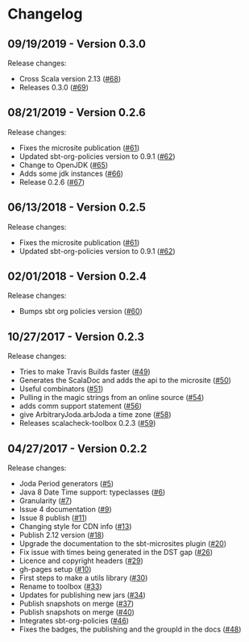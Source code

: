 # Changelog

## 09/19/2019 - Version 0.3.0

Release changes:

* Cross Scala version 2.13 ([#68](https://github.com/47deg/scalacheck-toolbox/pull/68))
* Releases 0.3.0 ([#69](https://github.com/47deg/scalacheck-toolbox/pull/69))


## 08/21/2019 - Version 0.2.6

Release changes:

* Fixes the microsite publication ([#61](https://github.com/47deg/scalacheck-toolbox/pull/61))
* Updated sbt-org-policies version to 0.9.1 ([#62](https://github.com/47deg/scalacheck-toolbox/pull/62))
* Change to OpenJDK ([#65](https://github.com/47deg/scalacheck-toolbox/pull/65))
* Adds some jdk instances ([#66](https://github.com/47deg/scalacheck-toolbox/pull/66))
* Release 0.2.6 ([#67](https://github.com/47deg/scalacheck-toolbox/pull/67))


## 06/13/2018 - Version 0.2.5

Release changes:

* Fixes the microsite publication ([#61](https://github.com/47deg/scalacheck-toolbox/pull/61))
* Updated sbt-org-policies version to 0.9.1 ([#62](https://github.com/47deg/scalacheck-toolbox/pull/62))


## 02/01/2018 - Version 0.2.4

Release changes:

* Bumps sbt org policies version ([#60](https://github.com/47deg/scalacheck-toolbox/pull/60))


## 10/27/2017 - Version 0.2.3

Release changes:

* Tries to make Travis Builds faster ([#49](https://github.com/47deg/scalacheck-toolbox/pull/49))
* Generates the ScalaDoc and adds the api to the microsite ([#50](https://github.com/47deg/scalacheck-toolbox/pull/50))
* Useful combinators ([#51](https://github.com/47deg/scalacheck-toolbox/pull/51))
* Pulling in the magic strings from an online source ([#54](https://github.com/47deg/scalacheck-toolbox/pull/54))
* adds comm support statement ([#56](https://github.com/47deg/scalacheck-toolbox/pull/56))
* give ArbitraryJoda.arbJoda a time zone ([#58](https://github.com/47deg/scalacheck-toolbox/pull/58))
* Releases scalacheck-toolbox 0.2.3 ([#59](https://github.com/47deg/scalacheck-toolbox/pull/59))


## 04/27/2017 - Version 0.2.2

Release changes:

* Joda Period generators ([#5](https://github.com/47deg/scalacheck-toolbox/pull/5))
* Java 8 Date Time support: typeclasses ([#6](https://github.com/47deg/scalacheck-toolbox/pull/6))
* Granularity ([#7](https://github.com/47deg/scalacheck-toolbox/pull/7))
* Issue 4 documentation ([#9](https://github.com/47deg/scalacheck-toolbox/pull/9))
* Issue 8 publish ([#11](https://github.com/47deg/scalacheck-toolbox/pull/11))
* Changing style for CDN info ([#13](https://github.com/47deg/scalacheck-toolbox/pull/13))
* Publish 2.12 version ([#18](https://github.com/47deg/scalacheck-toolbox/pull/18))
* Upgrade the documentation to the sbt-microsites plugin ([#20](https://github.com/47deg/scalacheck-toolbox/pull/20))
* Fix issue with times being generated in the DST gap ([#26](https://github.com/47deg/scalacheck-toolbox/pull/26))
* Licence and copyright headers ([#29](https://github.com/47deg/scalacheck-toolbox/pull/29))
* gh-pages setup ([#10](https://github.com/47deg/scalacheck-toolbox/pull/10))
* First steps to make a utils library ([#30](https://github.com/47deg/scalacheck-toolbox/pull/30))
* Rename to toolbox ([#33](https://github.com/47deg/scalacheck-toolbox/pull/33))
* Updates for publishing new jars ([#34](https://github.com/47deg/scalacheck-toolbox/pull/34))
* Publish snapshots on merge ([#37](https://github.com/47deg/scalacheck-toolbox/pull/37))
* Publish snapshots on merge ([#40](https://github.com/47deg/scalacheck-toolbox/pull/40))
* Integrates sbt-org-policies ([#46](https://github.com/47deg/scalacheck-toolbox/pull/46))
* Fixes the badges, the publishing and the groupId in the docs ([#48](https://github.com/47deg/scalacheck-toolbox/pull/48))